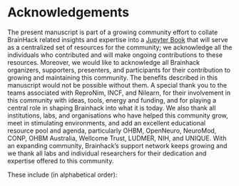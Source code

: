# Acknowledgements

The present manuscript is part of a growing community effort to collate BrainHack related insights and expertise into a [Jupyter Book](http://brainhack.org/brainhack_jupyter_book) that will serve as a centralized set of resources for the community; we acknowledge all the individuals who contributed and will make ongoing contributions to these resources.
Moreover, we would like to acknowledge all Brainhack organizers, supporters, presenters, and participants for their contribution to growing and maintaining this community. The benefits described in this manuscript would not be possible without them.
A special thank you to the teams associated with ReproNim, INCF, and Nilearn, for their involvement in this community with ideas, tools, energy and funding, and for playing a central role in shaping Brainhack into what it is today.
We also thank all institutions, labs, and organisations who have helped this community grow, meet in stimulating environments, and add an excellent educational resource pool and agenda, particularly OHBM, OpenNeuro, NeuroMod, CONP, OHBM Australia, Wellcome Trust, LUDMER, NIH, and UNIQUE. With an expanding community, Brainhack’s support network keeps growing and we thank all labs and individual researchers for their dedication and expertise offered to this community.

These include (in alphabetical order):

